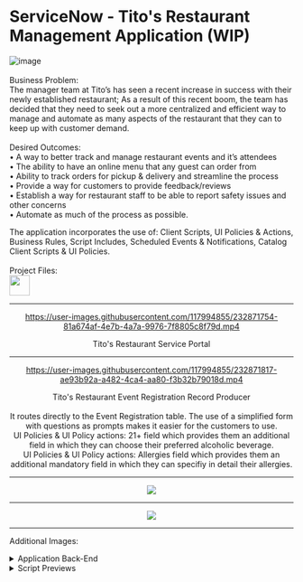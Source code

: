# ServiceNow - Tito's Restaurant Management Application (WIP)
<head>

![image](https://user-images.githubusercontent.com/117994855/234485039-bd158d3a-98f6-461e-bf3c-b98c105a7354.png)
<br>
  <br>
Business Problem:
<br>The manager team at Tito’s has seen a recent increase in success with their newly established restaurant; As a result of this recent boom, the team has decided that they need to seek out a more centralized and efficient way to manage and automate as many aspects of the restaurant that they can to keep up with customer demand.
<br>
<br>
Desired Outcomes:
<br>• A way to better track and manage restaurant events and it’s attendees
<br>• The ability to have an online menu that any guest can order from
<br>• Ability to track orders for pickup & delivery and streamline the process
<br>• Provide a way for customers to provide feedback/reviews
<br>• Establish a way for restaurant staff to be able to report safety issues and other concerns
<br>• Automate as much of the process as possible.

The application incorporates the use of: Client Scripts, UI Policies & Actions, Business Rules, Script Includes, Scheduled Events & Notifications, Catalog Client Scripts & UI Policies.
<br> 
<br>
Project Files:<br>
<a href="https://gitlab.com/davidbkingjr/titos-restaurant"><img src="https://docs.gitlab.com/ee/user/img/markdown_logo.png" width="36" height="36" /></a>

</head>

<div align="center">
<hr>


https://user-images.githubusercontent.com/117994855/232871754-81a674af-4e7b-4a7a-9976-7f8805c8f79d.mp4

Tito's Restaurant Service Portal
<hr>  


https://user-images.githubusercontent.com/117994855/232871817-ae93b92a-a482-4ca4-aa80-f3b32b79018d.mp4

Tito's Restaurant Event Registration Record Producer <br>
<br>It routes directly to the Event Registration table. The use of a simplified form with questions as prompts makes it easier for the customers to use.
<br>UI Policies & UI Policy actions: 21+ field which provides them an additional field in which they can choose their preferred alcoholic beverage.
<br>UI Policies & UI Policy actions: Allergies field which provides them an additional mandatory field in which they can specifiy in detail their allergies.
<hr>

<img src="https://i.imgur.com/D5WNBg6.jpg"> 
<br>
<hr>

<img src="https://i.imgur.com/IlcKoyd.jpg"> 
<br>
<hr>


</div>

Additional Images:
<details>
  <summary>Application Back-End</summary>
  <div align="center">
  <img src="https://i.imgur.com/tyCxyMC.png" name="Studio Preview"><br>
   Studio Preview <br> <br>
  <img src="image-url" name="image-name">
  <img src="image-url" name="image-name">
  </div>
</details>
<details>
  <summary>Script Previews</summary>
  <div align="center">
    <img src="https://i.imgur.com/3U5pZUX.png" name="Registration Widget"><br>
  Registration Widget <br> <br>
  <img src="https://i.imgur.com/yHRYdN8.png" name="Available Events Widget"><br>
  Available Events <br> <br>
    <img src="image-url" name="image-name">
  </div>
</details>
<!-- <br><a href="">Tables</a>
<br><a href="">Scripts</a>
<br><a href="">WIP</a>

